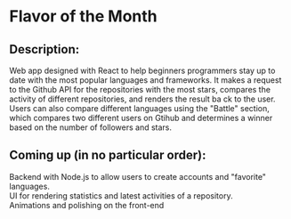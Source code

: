 # Flavor of the Month

## Description:
Web app designed with React to help beginners programmers stay up to date with the most popular languages and frameworks. It makes a request
to the Github API for the repositories with the most stars, compares the activity of different repositories, and renders the result ba
ck to the user. Users can also compare different languages using the "Battle" section, which compares two different users on Gtihub and 
determines a winner based on the number of followers and stars.

## Coming up (in no particular order):
Backend with Node.js to allow users to create accounts and "favorite" languages.
<br/>
UI for rendering statistics and latest activities of a repository.
<br/>
Animations and polishing on the front-end
